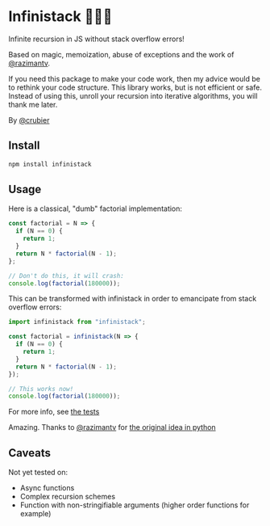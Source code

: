 # Infinistack 🎩✨🐇

Infinite recursion in JS without stack overflow errors!

Based on magic, memoization, abuse of exceptions and the work of [@razimantv](https://gist.github.com/razimantv/1b33d4a090a5bc9ed94928012b37c3f0).

If you need this package to make your code work, then my advice would be to rethink your code structure. This library works, but is not efficient or safe. Instead of using this, unroll your recursion into iterative algorithms, you will thank me later.

By [@crubier](https://github.com/crubier)

## Install

```bash
npm install infinistack
```

## Usage

Here is a classical, "dumb" factorial implementation:

```javascript
const factorial = N => {
  if (N == 0) {
    return 1;
  }
  return N * factorial(N - 1);
};

// Don't do this, it will crash:
console.log(factorial(180000));
```

This can be transformed with infinistack in order to emancipate from stack overflow errors:

```javascript
import infinistack from "infinistack";

const factorial = infinistack(N => {
  if (N == 0) {
    return 1;
  }
  return N * factorial(N - 1);
});

// This works now!
console.log(factorial(180000));
```

For more info, see [the tests](https://github.com/crubier/infinistack/blob/master/test.js)

Amazing. Thanks to [@razimantv](https://github.com/razimantv) for [the original idea in python](https://gist.github.com/razimantv/1b33d4a090a5bc9ed94928012b37c3f0)

## Caveats

Not yet tested on:

* Async functions
* Complex recursion schemes
* Function with non-stringifiable arguments (higher order functions for example)
